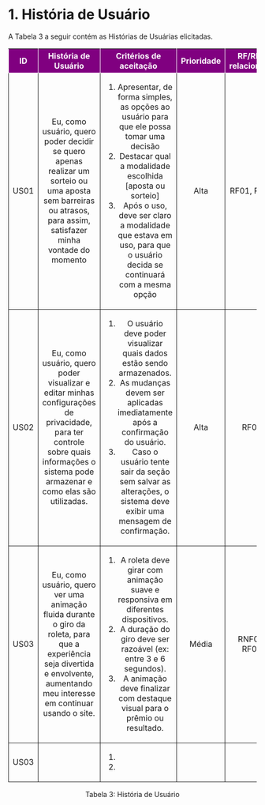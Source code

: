 # 1. História de Usuário

A Tabela 3 a seguir contém as Histórias de Usuárias elicitadas. 

<table>
    <thead>
        <tr style="background-color: purple; color: white" >
            <th style="border-style:solid;border-width:1px;text-align:center">ID</th>
            <th style="border-style:solid;border-width:1px;text-align:center">História de Usuário</th>
            <th style="border-style:solid;border-width:1px;text-align:center">Critérios de aceitação</th>
            <th style="border-style:solid;border-width:1px;text-align:center">Prioridade</th>
            <th style="border-style:solid;border-width:1px;text-align:center">RF/RNF relacionado</th>
        </tr>
    </thead>
    <tbody>
        <tr>
            <span id="ustory-01"></span>
            <td style="border-style:solid;border-width:1px;text-align:center;vertical-align:middle" rowspan="1">US01</td>
            <td style="border-style:solid;border-width:1px;text-align:center;vertical-align:middle" rowspan="1">Eu, como usuário, quero poder decidir se quero apenas realizar um sorteio ou uma aposta sem barreiras ou atrasos, para assim, satisfazer minha vontade do momento</td>
            <td style="border-style:solid;border-width:1px;text-align:center;vertical-align:middle" rowspan="1">
              <ol>
                <li> Apresentar, de forma simples, as opções ao usuário para que ele possa tomar uma decisão</li>
                <li> Destacar qual a modalidade escolhida [aposta ou sorteio]</li>
                <li> Após o uso, deve ser claro a modalidade que estava em uso, para que o usuário decida se continuará com a mesma opção</li>
              </ol>
            </td>
            <td style="border-style:solid;border-width:1px;text-align:center;vertical-align:middle"> Alta </td>
            <td style="border-style:solid;border-width:1px;text-align:center;vertical-align:middle"> RF01, RF05</td>
        </tr>
        <tr>
            <span id="ustory-01"></span>
            <td style="border-style:solid;border-width:1px;text-align:center;vertical-align:middle" rowspan="1">US02</td>
            <td style="border-style:solid;border-width:1px;text-align:center;vertical-align:middle" rowspan="1"> Eu, como usuário, quero poder visualizar e editar minhas configurações de privacidade, para ter controle sobre quais informações o sistema pode armazenar e como elas são utilizadas. </td>
            <td style="border-style:solid;border-width:1px;text-align:center;vertical-align:middle" rowspan="1">
              <ol>
                <li> O usuário deve poder visualizar quais dados estão sendo armazenados. </li>
                <li> As mudanças devem ser aplicadas imediatamente após a confirmação do usuário. </li>
                <li> Caso o usuário tente sair da seção sem salvar as alterações, o sistema deve exibir uma mensagem de confirmação. </li>
              </ol>
            </td>
            <td style="border-style:solid;border-width:1px;text-align:center;vertical-align:middle"> Alta </td>
            <td style="border-style:solid;border-width:1px;text-align:center;vertical-align:middle"> RF06 </td>
        </tr>
        <tr>
            <span id="ustory-01"></span>
            <td style="border-style:solid;border-width:1px;text-align:center;vertical-align:middle" rowspan="1">US03</td>
            <td style="border-style:solid;border-width:1px;text-align:center;vertical-align:middle" rowspan="1">Eu, como usuário, quero ver uma animação fluida durante o giro da roleta,
para que a experiência seja divertida e envolvente, aumentando meu interesse em continuar usando o site. </td>
            <td style="border-style:solid;border-width:1px;text-align:center;vertical-align:middle" rowspan="1">
              <ol>
                <li> A roleta deve girar com animação suave e responsiva em diferentes dispositivos.</li>
                <li> A duração do giro deve ser razoável (ex: entre 3 e 6 segundos).</li>
                <li> A animação deve finalizar com destaque visual para o prêmio ou resultado.</li>
              </ol>
            </td>
            <td style="border-style:solid;border-width:1px;text-align:center;vertical-align:middle"> Média </td>
            <td style="border-style:solid;border-width:1px;text-align:center;vertical-align:middle"> RNF03, RF03 </td>
        </tr>
        <tr>
            <span id="ustory-01"></span>
            <td style="border-style:solid;border-width:1px;text-align:center;vertical-align:middle" rowspan="1">US03</td>
            <td style="border-style:solid;border-width:1px;text-align:center;vertical-align:middle" rowspan="1"> </td>
            <td style="border-style:solid;border-width:1px;text-align:center;vertical-align:middle" rowspan="1">
              <ol>
                <li> </li>
                <li> </li>
              </ol>
            </td>
            <td style="border-style:solid;border-width:1px;text-align:center;vertical-align:middle"> </td>
            <td style="border-style:solid;border-width:1px;text-align:center;vertical-align:middle"> </td>
        </tr>
</table>

<div style="text-align: center">
<p>Tabela 3: História de Usuário</p>
</div>
